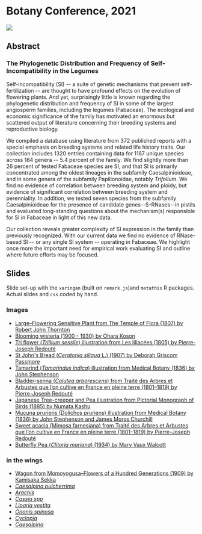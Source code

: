 # Botany Conference, 2021

![](css/images/07-21-botany-card.png)

## Abstract

### The Phylogenetic Distribution and Frequency of Self-Incompatibility in the Legumes

Self-incompatibility (SI) -- a suite of genetic mechanisms that prevent self-fertilization -- are thought to have profound effects on the evolution of flowering plants. And yet, surprisingly little is known regarding the phylogenetic distribution and frequency of SI in some of the largest angiosperm families, including the legumes (Fabaceae). The ecological and economic significance of the family has motivated an enormous but scattered output of literature concerning their breeding systems and reproductive biology. 

We compiled a database using literature from 372 published reports with a special emphasis on breeding systems and  related life history traits. Our collection includes 1320 entries containing data for 1167 unique species across 184 genera -- 5.4 percent of the family. We find slightly more than 26 percent of tested Fabaceae species are SI, and that SI is primarily concentrated among the oldest lineages in the subfamily Caesalpinioideae, and in some genera of the subfamily Papilionoidae, notably _Trifolium_. We find no evidence of correlation between breeding system and ploidy, but evidence of significant correlation between breeding system and perenniality. In addition, we tested seven species from the subfamily Caesalpinioideae for the presence of candidate genes--S-RNases--in pistils and evaluated long-standing questions about the mechanism(s) responsible for SI in Fabaceae in light of this new data.

Our collection reveals greater complexity of SI expression in the family than previously recognized. With our current data we find no evidence of RNase-based SI -- or any single SI system -- operating in Fabaceae. We highlight once more the important need for empirical work evaluating SI and outline where future efforts may be focused.


## Slides

Slide set-up with the `xaringan` (built on `remark.js`)and `metathis` R packages. Actual slides and `css` coded by hand.

### Images

+ [Large–Flowering Sensitive Plant from The Temple of Flora (1807) by Robert John Thornton](https://www.rawpixel.com/image/1199345/botanical-artwork-robert-john-thornton)
+ [Blooming wisteria (1900 - 1930) by Ohara Koson](https://www.rawpixel.com/image/436657/free-illustration-image-japanese-japan-flower)
+ [Tri flower (_Trillium sessile_) illustration from Les liliacées (1805) by Pierre-Joseph Redouté](https://www.rawpixel.com/image/501837/free-illustration-image-flower-trillium-pierre-joseph-redoute)
+ [St John's Bread (_Ceratonia siliqua_ L.) (1907) by Deborah Griscom Passmore](https://www.rawpixel.com/image/2286914/free-illustration-image-legumes-vintage-vintage-food)
+ [Tamarind (_Tamarindus indica_) illustration from Medical Botany (1836) by John Stephenson](https://www.rawpixel.com/image/327219/free-illustration-image-watercolor-flower-botanical-1800s)
+ [Bladder-senna (_Colutea arborescens_) from Traité des Arbres et Arbustes que l’on cultive en France en pleine terre (1801–1819) by Pierre-Joseph Redouté](https://www.rawpixel.com/image/568398/senna-plant)
+ [Japanese Tree-creeper and Pea illustration from Pictorial Monograph of Birds (1885) by Numata Kashu](https://www.rawpixel.com/image/434948/free-illustration-image-watercolor-bird-japan-japanese-graphics-vintage)
+ [Mucuna pruriens (Dolichos pruriens) illustration from Medical Botany (1836) by John Stephenson and James Morss Churchill](https://www.rawpixel.com/image/326724/free-illustration-image-flower-watercolor-flower-lyon)
+ [Sweet acacia (Mimosa farnesiana) from Traité des Arbres et Arbustes que l’on cultive en France en pleine terre (1801–1819) by Pierre-Joseph Redouté](https://www.rawpixel.com/image/568018/sweet-acacia-branch)
+ [Butterfly Pea (_Clitoria mariana_) (1934) by Mary Vaux Walcott](https://www.rawpixel.com/image/2617326/free-illustration-image-butterfly-flower-butterfly-pea-flower)


### in the wings
+ [Wagon from Momoyogusa–Flowers of a Hundred Generations (1909) by Kamisaka Sekka](https://www.rawpixel.com/image/2049877/japanese-woodcut-print-kamisaka-sekka)
+ [_Caesalpina pulcherrima_](https://www.flickr.com/photos/biodivlibrary/10596299733/in/photolist-2kLgnTf-2khPD7A-2khQ8gN-h9mNJZ-UNxaMN-UnXTp4-Sf719u-2eoetHk-d7te3d-h9mQ9n-h9jEeM-Uo7fDx-2dhaiWw-UnV8CR-h9kXkm-ab9o48-danZUP-QBVn5c-2khKU2v-dwq2WD-dwvyM3-abcc4U-dao4YG-dao3pk-2cZpL3z-abckFU-axe56s-h9bVcm-h9nwx8-h9bYem-UjHmru-UmfVUT-2cZpEit-VmMTYs-VmZfDo-axe4WQ-dao4xw-VkgFHb-2cZpK7X-dao19K-VwiVd1-dH5HvT-h9d9TY-h9bG95-dao3vn-2dhakgW-2eoeuf2-dH5u6Z-dHaU1j-danZpT/)
+ [_Arachis_](https://www.flickr.com/photos/biodivlibrary/34657192156/in/photolist-2kLgnTf-2khPD7A-2khQ8gN-h9mNJZ-UNxaMN-UnXTp4-Sf719u-2eoetHk-d7te3d-h9mQ9n-h9jEeM-Uo7fDx-2dhaiWw-UnV8CR-h9kXkm-ab9o48-danZUP-QBVn5c-2khKU2v-dwq2WD-dwvyM3-abcc4U-dao4YG-dao3pk-2cZpL3z-abckFU-axe56s-h9bVcm-h9nwx8-h9bYem-UjHmru-UmfVUT-2cZpEit-VmMTYs-VmZfDo-axe4WQ-dao4xw-VkgFHb-2cZpK7X-dao19K-VwiVd1-dH5HvT-h9d9TY-h9bG95-dao3vn-2dhakgW-2eoeuf2-dH5u6Z-dHaU1j-danZpT/)
+ [_Cassia spp_](https://www.flickr.com/photos/biodivlibrary/32977440508/in/photolist-2kLgnTf-2khPD7A-2khQ8gN-h9mNJZ-UNxaMN-UnXTp4-Sf719u-2eoetHk-d7te3d-h9mQ9n-h9jEeM-Uo7fDx-2dhaiWw-UnV8CR-h9kXkm-ab9o48-danZUP-QBVn5c-2khKU2v-dwq2WD-dwvyM3-abcc4U-dao4YG-dao3pk-2cZpL3z-abckFU-axe56s-h9bVcm-h9nwx8-h9bYem-UjHmru-UmfVUT-2cZpEit-VmMTYs-VmZfDo-axe4WQ-dao4xw-VkgFHb-2cZpK7X-dao19K-VwiVd1-dH5HvT-h9d9TY-h9bG95-dao3vn-2dhakgW-2eoeuf2-dH5u6Z-dHaU1j-danZpT/)
+ [_Liparia vestita_](https://www.flickr.com/photos/biodivlibrary/34380734793/in/photolist-2kLgnTf-2khPD7A-2khQ8gN-h9mNJZ-UNxaMN-UnXTp4-Sf719u-2eoetHk-d7te3d-h9mQ9n-h9jEeM-Uo7fDx-2dhaiWw-UnV8CR-h9kXkm-ab9o48-danZUP-QBVn5c-2khKU2v-dwq2WD-dwvyM3-abcc4U-dao4YG-dao3pk-2cZpL3z-abckFU-axe56s-h9bVcm-h9nwx8-h9bYem-UjHmru-UmfVUT-2cZpEit-VmMTYs-VmZfDo-axe4WQ-dao4xw-VkgFHb-2cZpK7X-dao19K-VwiVd1-dH5HvT-h9d9TY-h9bG95-dao3vn-2dhakgW-2eoeuf2-dH5u6Z-dHaU1j-danZpT/)
+ [_Ononis spinosa_](https://www.flickr.com/photos/biodivlibrary/6022588334/in/photolist-2kLgnTf-2khPD7A-2khQ8gN-h9mNJZ-UNxaMN-UnXTp4-Sf719u-2eoetHk-d7te3d-h9mQ9n-h9jEeM-Uo7fDx-2dhaiWw-UnV8CR-h9kXkm-ab9o48-danZUP-QBVn5c-2khKU2v-dwq2WD-dwvyM3-abcc4U-dao4YG-dao3pk-2cZpL3z-abckFU-axe56s-h9bVcm-h9nwx8-h9bYem-UjHmru-UmfVUT-2cZpEit-VmMTYs-VmZfDo-axe4WQ-dao4xw-VkgFHb-2cZpK7X-dao19K-VwiVd1-dH5HvT-h9d9TY-h9bG95-dao3vn-2dhakgW-2eoeuf2-dH5u6Z-dHaU1j-danZpT/)
+ [_Cyclopia_](https://www.flickr.com/photos/biodivlibrary/35129899476/in/photolist-2kLgnTf-2khPD7A-2khQ8gN-h9mNJZ-UNxaMN-UnXTp4-Sf719u-2eoetHk-d7te3d-h9mQ9n-h9jEeM-Uo7fDx-2dhaiWw-UnV8CR-h9kXkm-ab9o48-danZUP-QBVn5c-2khKU2v-dwq2WD-dwvyM3-abcc4U-dao4YG-dao3pk-2cZpL3z-abckFU-axe56s-h9bVcm-h9nwx8-h9bYem-UjHmru-UmfVUT-2cZpEit-VmMTYs-VmZfDo-axe4WQ-dao4xw-VkgFHb-2cZpK7X-dao19K-VwiVd1-dH5HvT-h9d9TY-h9bG95-dao3vn-2dhakgW-2eoeuf2-dH5u6Z-dHaU1j-danZpT/)
+ [_Caesalpina_](https://www.flickr.com/photos/biodivlibrary/8342188506/in/photolist-2kLgnTf-2khPD7A-2khQ8gN-h9mNJZ-UNxaMN-UnXTp4-Sf719u-2eoetHk-d7te3d-h9mQ9n-h9jEeM-Uo7fDx-2dhaiWw-UnV8CR-h9kXkm-ab9o48-danZUP-QBVn5c-2khKU2v-dwq2WD-dwvyM3-abcc4U-dao4YG-dao3pk-2cZpL3z-abckFU-axe56s-h9bVcm-h9nwx8-h9bYem-UjHmru-UmfVUT-2cZpEit-VmMTYs-VmZfDo-axe4WQ-dao4xw-VkgFHb-2cZpK7X-dao19K-VwiVd1-dH5HvT-h9d9TY-h9bG95-dao3vn-2dhakgW-2eoeuf2-dH5u6Z-dHaU1j-danZpT/)
